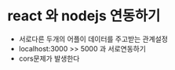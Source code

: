 # react 와 nodejs 연동하기

- 서로다른 두개의 어플이 데이터를 주고받는 관계설정
- localhost:3000 >> 5000 과 서로연동하기
- cors문제가 발생한다

